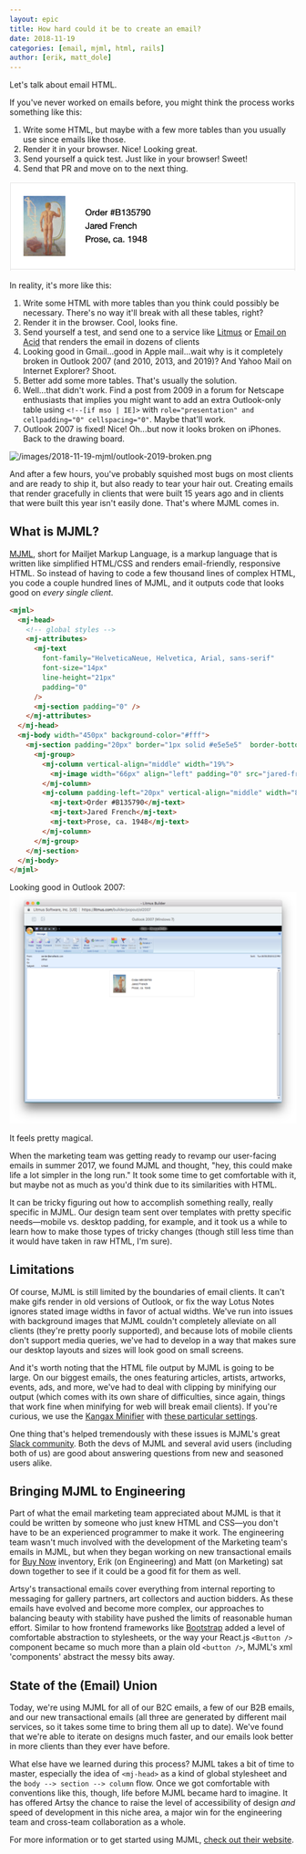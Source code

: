 ```yaml
---
layout: epic
title: How hard could it be to create an email?
date: 2018-11-19
categories: [email, mjml, html, rails]
author: [erik, matt_dole]
---
```


<!-- OUTLINE -->

Let's talk about email HTML.

If you've never worked on emails before, you might think the process works something like this:

1. Write some HTML, but maybe with a few more tables than you usually use since emails like those.
2. Render it in your browser. Nice! Looking great.
3. Send yourself a quick test. Just like in your browser! Sweet!
4. Send that PR and move on to the next thing.

![/images/2018-11-19-mjml/example.png](/images/2018-11-19-mjml/example.png)

In reality, it's more like this:

1. Write some HTML with more tables than you think could possibly be necessary. There's no way it'll break with all
   these tables, right?
2. Render it in the browser. Cool, looks fine.
3. Send yourself a test, and send one to a service like [Litmus](https://www.litmus.com) or
   [Email on Acid](https://www.emailonacid.com) that renders the email in dozens of clients
4. Looking good in Gmail...good in Apple mail...wait why is it completely broken in Outlook 2007 (and 2010, 2013,
   and 2019)? And Yahoo Mail on Internet Explorer? Shoot.
5. Better add some more tables. That's usually the solution.
6. Well...that didn't work. Find a post from 2009 in a forum for Netscape enthusiasts that implies you might want
   to add an extra Outlook-only table using `<!--[if mso | IE]>` with
   `role="presentation" and cellpadding="0" cellspacing="0"`. Maybe that'll work.
7. Outlook 2007 is fixed! Nice! Oh...but now it looks broken on iPhones. Back to the drawing board.

![/images/2018-11-19-mjml/outlook-2019-broken.png](/images/2018-11-19-mjml/outlook-2019-broken.png)

<!-- more -->

And after a few hours, you've probably squished most bugs on most clients and are ready to ship it, but also ready
to tear your hair out. Creating emails that render gracefully in clients that were built 15 years ago and in
clients that were built this year isn't easily done. That's where MJML comes in.

## What is MJML?

[MJML](https://mjml.io), short for Mailjet Markup Language, is a markup language that is written like simplified HTML/CSS
and renders email-friendly, responsive HTML. So instead of having to code a few thousand lines of complex HTML, you
code a couple hundred lines of MJML, and it outputs code that looks good on _every single client_.

```html
<mjml>
  <mj-head>
    <!-- global styles -->
    <mj-attributes>
      <mj-text
        font-family="HelveticaNeue, Helvetica, Arial, sans-serif"
        font-size="14px"
        line-height="21px"
        padding="0"
      />
      <mj-section padding="0" />
    </mj-attributes>
  </mj-head>
  <mj-body width="450px" background-color="#fff">
    <mj-section padding="20px" border="1px solid #e5e5e5"  border-bottom="0">
      <mj-group>
        <mj-column vertical-align="middle" width="19%">
          <mj-image width="66px" align="left" padding="0" src="jared-french-prose.png"/>
        </mj-column>
        <mj-column padding-left="20px" vertical-align="middle" width="81%">
          <mj-text>Order #B135790</mj-text>
          <mj-text>Jared French</mj-text>
          <mj-text>Prose, ca. 1948</mj-text>
        </mj-column>
      </mj-group>
    </mj-section>
  </mj-body>
</mjml>
```

Looking good in Outlook 2007:
![/images/2018-11-19-mjml/outlook-2007-fixed.png](/images/2018-11-19-mjml/outlook-2007-fixed.png)

It feels pretty magical.

When the marketing team was getting ready to revamp our user-facing emails in summer 2017, we found MJML and
thought, "hey, this could make life a lot simpler in the long run." It took some time to get comfortable with it,
but maybe not as much as you'd think due to its similarities with HTML.

It can be tricky figuring out how to accomplish something really, really specific in MJML. Our design team sent
over templates with pretty specific needs—mobile vs. desktop padding, for example, and it took us a while to learn
how to make those types of tricky changes (though still less time than it would have taken in raw HTML, I'm sure).

## Limitations

Of course, MJML is still limited by the boundaries of email clients. It can't make gifs render in old versions of
Outlook, or fix the way Lotus Notes ignores stated image widths in favor of actual widths. We've run into issues
with background images that MJML couldn't completely alleviate on all clients (they're pretty poorly supported),
and because lots of mobile clients don't support media queries, we've had to develop in a way that makes sure our
desktop layouts and sizes will look good on small screens.

And it's worth noting that the HTML file output by MJML is going to be large. On our biggest emails, the ones
featuring articles, artists, artworks, events, ads, and more, we've had to deal with clipping by minifying our
output (which comes with its own share of difficulties, since again, things that work fine when minifying for web
will break email clients). If you're curious, we use the [Kangax Minifier](http://kangax.github.io/html-minifier/)
with [these particular settings](/images/2018-11-19-mjml/kangax-settings.png).

One thing that's helped tremendously with these issues is MJML's great
[Slack community](https://slacking-inviter.herokuapp.com/). Both the devs of MJML and several avid users (including
both of us) are good about answering questions from new and seasoned users alike.

## Bringing MJML to Engineering

Part of what the email marketing team appreciated about MJML is that it could be written by someone who just knew
HTML and CSS—you don't have to be an experienced programmer to make it work. The engineering team wasn't much
involved with the development of the Marketing team's emails in MJML, but when they began working on new
transactional emails for [Buy Now](https://www.artsy.net/collect?acquireable=true) inventory, Erik (on Engineering)
and Matt (on Marketing) sat down together to see if it could be a good fit for them as well.

Artsy's transactional emails cover everything from internal reporting to messaging for gallery partners, art
collectors and auction bidders. As these emails have evolved and become more complex, our approaches to balancing
beauty with stability have pushed the limits of reasonable human effort. Similar to how frontend frameworks like
[Bootstrap](https://getbootstrap.com/) added a level of comfortable abstraction to stylesheets, or the way your
React.js `<Button />` component became so much more than a plain old `<button />`, MJML's xml 'components' abstract
the messy bits away.

## State of the (Email) Union

Today, we're using MJML for all of our B2C emails, a few of our B2B emails, and our new transactional emails (all
three are generated by different mail services, so it takes some time to bring them all up to date). We've found
that we're able to iterate on designs much faster, and our emails look better in more clients than they ever have
before.

What else have we learned during this process? MJML takes a bit of time to master, especially the idea of
`<mj-head>` as a kind of global stylesheet and the `body --> section --> column` flow. Once we got comfortable with
conventions like this, though, life before MJML became hard to imagine. It has offered Artsy the chance to raise
the level of accessibility of design _and_ speed of development in this niche area, a major win for the engineering
team and cross-team collaboration as a whole.

For more information or to get started using MJML, [check out their website](https://mjml.io).
